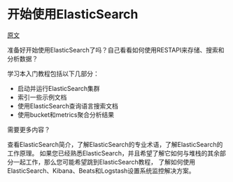 # 开始使用ElasticSearch

[原文](https://www.elastic.co/guide/en/elasticsearch/reference/current/getting-started.html)


准备好开始使用ElasticSearch了吗？自己看看如何使用RESTAPI来存储、搜索和分析数据？ 


学习本入门教程包括以下几部分：

* 启动并运行ElasticSearch集群
* 索引一些示例文档
* 使用ElasticSearch查询语言搜索文档
* 使用bucket和metrics聚合分析结果 



需要更多内容？

查看ElasticSearch简介，了解ElasticSearch的专业术语，了解ElasticSearch的工作原理。
如果您已经熟悉ElasticSearch，并且希望了解它如何与堆栈的其余部分一起工作，那么您可能希望跳到ElasticSearch教程，
了解如何使用ElasticSearch、Kibana、Beats和Logstash设置系统监控解决方案。 
